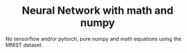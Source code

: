 <h1 align="center"> Neural Network with math and numpy </h1>

No tensorflow and/or pytorch, pure numpy and math equations using the MNIST dataset.